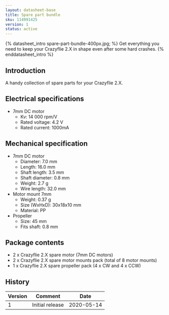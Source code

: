 ```yaml
---
layout: datasheet-base
title: Spare part bundle
sku: 114991425
version: 1
status: active
---
```


{% datasheet_intro spare-part-bundle-400px.jpg; %}
Get everything you need to keep your Crazyflie 2.X in shape even after some hard crashes.
{% enddatasheet_intro %}

## Introduction

A handy collection of spare parts for your Crazyflie 2.X.

## Electrical specifications

* 7mm DC motor
  * Kv: 14 000 rpm/V
  * Rated voltage: 4.2 V
  * Rated current: 1000mA

## Mechanical specification

* 7mm DC motor
  * Diameter: 7.0 mm
  * Length: 16.0 mm
  * Shaft length: 3.5 mm
  * Shaft diameter: 0.8 mm
  * Weight: 2.7 g
  * Wire length: 32.0 mm
* Motor mount 7mm
  * Weight: 0.37 g
  * Size (WxHxD): 30x18x10 mm
  * Material: PP
* Propeller
  * Size: 45 mm
  * Fits shaft: 0.8 mm

## Package contents

* 2 x Crazyflie 2.X spare motor (7mm DC motors)
* 2 x Crazyflie 2.X spare motor mounts pack (total of 8 motor mounts)
* 1 x Crazyflie 2.X spare propeller pack (4 x CW and 4 x CCW)

## History

| Version | Comment | Date |
| ------- | ------- | ---- |
| 1 | Initial release | 2020-05-14 |
